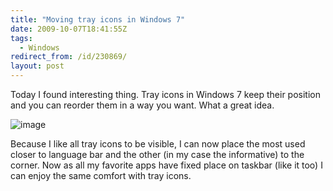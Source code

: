 ```yaml
---
title: "Moving tray icons in Windows 7"
date: 2009-10-07T18:41:55Z
tags:
  - Windows
redirect_from: /id/230869/
layout: post
---
```

Today I found interesting thing. Tray icons in Windows 7 keep their position and you can reorder them in a way you want. What a great idea.

![image](/i/230869/w7movingtrayicons.png)

Because I like all tray icons to be visible, I can now place the most used closer to language bar and the other (in my case the informative) to the corner. Now as all my favorite apps have fixed place on taskbar (like it too) I can enjoy the same comfort with tray icons.